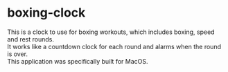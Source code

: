 # boxing-clock
This is a clock to use for boxing workouts, which includes boxing, speed and rest rounds.<br>
It works like a countdown clock for each round and alarms when the round is over.<br>
This application was specifically built for MacOS.
